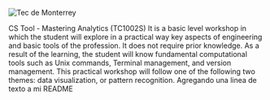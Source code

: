 ![Tec de Monterrey](images/logotecmty.png)

CS Tool - Mastering Analytics (TC1002S)
It is a basic level workshop in which the student will explore in a practical way key aspects of engineering and basic tools of the profession. It does not require prior knowledge. As a result of the learning, the student will know fundamental computational tools such as Unix commands, Terminal management, and version management. This practical workshop will follow one of the following two themes: data visualization, or pattern recognition.
Agregando una linea de texto a mi README
